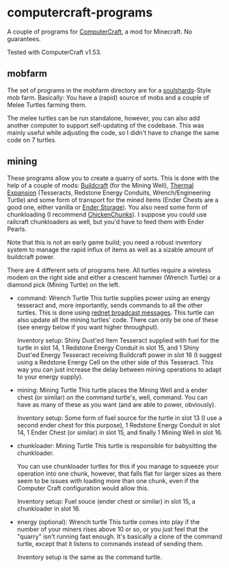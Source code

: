 computercraft-programs
======================

A couple of programs for <a href="http://www.computercraft.info/">ComputerCraft</a>, a mod for Minecraft. No guarantees.

Tested with ComputerCraft v1.53.

mobfarm
-------
The set of programs in the mobfarm directory are for a <a href="http://www.minecraftforum.net/topic/1475847-152">soulshards</a>-Style mob farm. Basically: You have a (rapid) source of mobs and a couple of Melee Turtles farming them.

The melee turtles can be run standalone, however, you can also add another computer to support self-updating of the codebase. This was mainly useful while adjusting the code, so I didn't have to change the same code on 7 turtles.

mining
------
These programs allow you to create a quarry of sorts. This is done with the help of a couple of mods: <a href="http://www.mod-buildcraft.com/">Buildcraft</a> (for the Mining Well), <a href="http://thermalexpansion.wikispaces.com/">Thermal Expansion</a> (Tesseracts, Redstone Energy Conduits, Wrench/Engineering Turtle) and some form of transport for the mined items (Ender Chests are a good one, either vanilla or <a href="http://www.minecraftforum.net/topic/909223-147152">Ender Storage</a>). You also need some form of chunkloading (I recommend <a href="http://www.minecraftforum.net/topic/909223-147152">ChickenChunks</a>). I suppose you could use railcraft chunkloaders as well, but you'd have to feed them with Ender Pearls.

Note that this is not an early game build; you need a robust inventory system to manage the rapid influx of items as well as a sizable amount of buildcraft power.

There are 4 different sets of programs here. All turtles require a wireless modem on the right side and either a crescent hammer (Wrench Turtle) or a diamond pick (Mining Turtle) on the left.
* command: Wrench Turtle
  This turtle supplies power using an energy tesseract and, more importantly, sends commands to all the other turtles. This is done using <a href="http://computercraft.info/wiki/Rednet.broadcast">rednet broadcast messages</a>. This turtle can also update all the mining turtles' code. There can only be one of these (see energy below if you want higher throughput).
  
  Inventory setup: Shiny Dust'ed Item Tesseract supplied with fuel for the turtle in slot 14, 1 Redstone Energy Conduit in slot 15, and 1 Shiny Dust'ed Energy Tesseract receiving Buildcraft power in slot 16 (I suggest using a Redstone Energy Cell on the other side of this Tesseract. This way you can just increase the delay between mining operations to adapt to your energy supply).
* mining: Mining Turtle
  This turtle places the Mining Well and a ender chest (or similar) on the command turtle's, well, command. You can have as many of these as you want (and are able to power, obviously).

  Inventory setup: Some form of fuel source for the turtle in slot 13 (I use a second ender chest for this purpose), 1 Redstone Energy Conduit in slot 14, 1 Ender Chest (or similar) in slot 15, and finally 1 Mining Well in slot 16.
* chunkloader: Mining Turtle
  This turtle is responsible for babysitting the chunkloader. 
  
  You can use chunkloader turtles for this if you manage to squeeze your operation into one chunk, however, that falls flat for larger sizes as there seem to be issues with loading more than one chunk, even if the Computer Craft configuration would allow this.

  Inventory setup: Fuel souce (ender chest or similar) in slot 15, a chunkloader in slot 16.
* energy (optional): Wrench turtle
  This turtle comes into play if the number of your miners rises above 10 or so, or you just feel that the "quarry" isn't running fast enough. It's basically a clone of the command turtle, except that it listens to commands instead of sending them.

  Inventory setup is the same as the command turtle.

